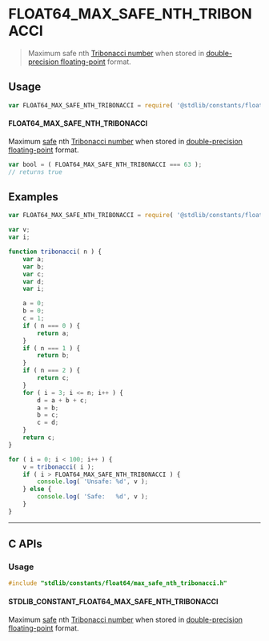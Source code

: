 <!--

@license Apache-2.0

Copyright (c) 2024 The Stdlib Authors.

Licensed under the Apache License, Version 2.0 (the "License");
you may not use this file except in compliance with the License.
You may obtain a copy of the License at

   http://www.apache.org/licenses/LICENSE-2.0

Unless required by applicable law or agreed to in writing, software
distributed under the License is distributed on an "AS IS" BASIS,
WITHOUT WARRANTIES OR CONDITIONS OF ANY KIND, either express or implied.
See the License for the specific language governing permissions and
limitations under the License.

-->

# FLOAT64_MAX_SAFE_NTH_TRIBONACCI

> Maximum safe nth [Tribonacci number][tribonacci-number] when stored in [double-precision floating-point][ieee754] format.

<section class="usage">

## Usage

<!-- eslint-disable id-length -->

```javascript
var FLOAT64_MAX_SAFE_NTH_TRIBONACCI = require( '@stdlib/constants/float64/max-safe-nth-tribonacci' );
```

#### FLOAT64_MAX_SAFE_NTH_TRIBONACCI

Maximum [safe][safe-integers] nth [Tribonacci number][tribonacci-number] when stored in [double-precision floating-point][ieee754] format.

<!-- eslint-disable id-length -->

```javascript
var bool = ( FLOAT64_MAX_SAFE_NTH_TRIBONACCI === 63 );
// returns true
```

</section>

<!-- /.usage -->

<section class="examples">

## Examples

<!-- eslint-disable id-length -->

<!-- eslint no-undef: "error" -->

```javascript
var FLOAT64_MAX_SAFE_NTH_TRIBONACCI = require( '@stdlib/constants/float64/max-safe-nth-tribonacci' );

var v;
var i;

function tribonacci( n ) {
    var a;
    var b;
    var c;
    var d;
    var i;

    a = 0;
    b = 0;
    c = 1;
    if ( n === 0 ) {
        return a;
    }
    if ( n === 1 ) {
        return b;
    }
    if ( n === 2 ) {
        return c;
    }
    for ( i = 3; i <= n; i++ ) {
        d = a + b + c;
        a = b;
        b = c;
        c = d;
    }
    return c;
}

for ( i = 0; i < 100; i++ ) {
    v = tribonacci( i );
    if ( i > FLOAT64_MAX_SAFE_NTH_TRIBONACCI ) {
        console.log( 'Unsafe: %d', v );
    } else {
        console.log( 'Safe:   %d', v );
    }
}
```

</section>

<!-- /.examples -->

<!-- C interface documentation. -->

* * *

<section class="c">

## C APIs

<!-- Section to include introductory text. Make sure to keep an empty line after the intro `section` element and another before the `/section` close. -->

<section class="intro">

</section>

<!-- /.intro -->

<!-- C usage documentation. -->

<section class="usage">

### Usage

```c
#include "stdlib/constants/float64/max_safe_nth_tribonacci.h"
```

#### STDLIB_CONSTANT_FLOAT64_MAX_SAFE_NTH_TRIBONACCI

Maximum [safe][safe-integers] nth [Tribonacci number][tribonacci-number] when stored in [double-precision floating-point][ieee754] format.

</section>

<!-- /.usage -->

<!-- C API usage notes. Make sure to keep an empty line after the `section` element and another before the `/section` close. -->

<section class="notes">

</section>

<!-- /.notes -->

<!-- C API usage examples. -->

<section class="examples">

</section>

<!-- /.examples -->

</section>

<!-- /.c -->

<!-- Section for related `stdlib` packages. Do not manually edit this section, as it is automatically populated. -->

<section class="related">

</section>

<!-- /.related -->

<!-- Section for all links. Make sure to keep an empty line after the `section` element and another before the `/section` close. -->

<section class="links">

[safe-integers]: http://www.2ality.com/2013/10/safe-integers.html

[tribonacci-number]: https://en.wikipedia.org/wiki/Tribonacci_number

[ieee754]: https://en.wikipedia.org/wiki/IEEE_754-1985

<!-- <related-links> -->

<!-- </related-links> -->

</section>

<!-- /.links -->
